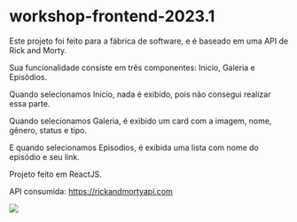 # workshop-frontend-2023.1

Este projeto foi feito para a fábrica de software, e é baseado em uma API de Rick and Morty.

Sua funcionalidade consiste em três componentes: Inicio, Galeria e Episódios.

Quando selecionamos Inicio, nada é exibido, pois não consegui realizar essa parte.

Quando selecionamos Galeria, é exibido um card com a imagem, nome, gênero, status e tipo.

E quando selecionamos Episodios, é exibida uma lista com  nome do episódio e seu link.

Projeto feito em ReactJS.

API consumida: https://rickandmortyapi.com

<img src= "./src/assets/ezgif-4-1769fa5b9d.gif">

